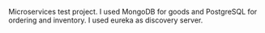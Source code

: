 Microservices test project. I used MongoDB for goods and PostgreSQL for ordering and inventory. I used eureka as discovery server.
